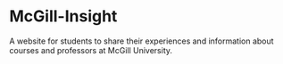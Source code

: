 # McGill-Insight
A website for students to share their experiences and information about courses and professors at McGill University. 
